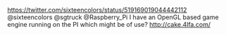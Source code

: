 https://twitter.com/sixteencolors/status/519169019044442112 @sixteencolors @sgtruck @Raspberry_Pi I have an OpenGL based game engine running on the PI which might be of use? http://cake.4lfa.com/